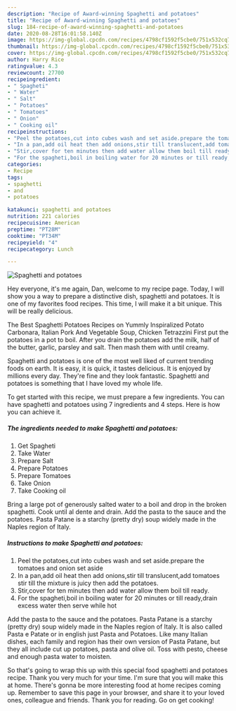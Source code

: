 ```yaml
---
description: "Recipe of Award-winning Spaghetti and potatoes"
title: "Recipe of Award-winning Spaghetti and potatoes"
slug: 184-recipe-of-award-winning-spaghetti-and-potatoes
date: 2020-08-28T16:01:58.140Z
image: https://img-global.cpcdn.com/recipes/4798cf1592f5cbe0/751x532cq70/spaghetti-and-potatoes-recipe-main-photo.jpg
thumbnail: https://img-global.cpcdn.com/recipes/4798cf1592f5cbe0/751x532cq70/spaghetti-and-potatoes-recipe-main-photo.jpg
cover: https://img-global.cpcdn.com/recipes/4798cf1592f5cbe0/751x532cq70/spaghetti-and-potatoes-recipe-main-photo.jpg
author: Harry Rice
ratingvalue: 4.3
reviewcount: 27700
recipeingredient:
- " Spagheti"
- " Water"
- " Salt"
- " Potatoes"
- " Tomatoes"
- " Onion"
- " Cooking oil"
recipeinstructions:
- "Peel the potatoes,cut into cubes wash and set aside.prepare the tomatoes and onion set aside"
- "In a pan,add oil heat then add onions,stir till translucent,add tomatoes stir till the mixture is juicy then add the potatoes."
- "Stir,cover for ten minutes then add water allow them boil till ready."
- "For the spagheti,boil in boiling water for 20 minutes or till ready,drain excess water then serve while hot"
categories:
- Recipe
tags:
- spaghetti
- and
- potatoes

katakunci: spaghetti and potatoes 
nutrition: 221 calories
recipecuisine: American
preptime: "PT28M"
cooktime: "PT34M"
recipeyield: "4"
recipecategory: Lunch

---
```



![Spaghetti and potatoes](https://img-global.cpcdn.com/recipes/4798cf1592f5cbe0/751x532cq70/spaghetti-and-potatoes-recipe-main-photo.jpg)

Hey everyone, it's me again, Dan, welcome to my recipe page. Today, I will show you a way to prepare a distinctive dish, spaghetti and potatoes. It is one of my favorites food recipes. This time, I will make it a bit unique. This will be really delicious.

The Best Spaghetti Potatoes Recipes on Yummly Inspiralized Potato Carbonara, Italian Pork And Vegetable Soup, Chicken Tetrazzini First put the potatoes in a pot to boil. After you drain the potatoes add the milk, half of the butter, garlic, parsley and salt. Then mash them with until creamy.

Spaghetti and potatoes is one of the most well liked of current trending foods on earth. It is easy, it is quick, it tastes delicious. It is enjoyed by millions every day. They're fine and they look fantastic. Spaghetti and potatoes is something that I have loved my whole life.


To get started with this recipe, we must prepare a few ingredients. You can have spaghetti and potatoes using 7 ingredients and 4 steps. Here is how you can achieve it.

<!--inarticleads1-->

##### The ingredients needed to make Spaghetti and potatoes:

1. Get  Spagheti
1. Take  Water
1. Prepare  Salt
1. Prepare  Potatoes
1. Prepare  Tomatoes
1. Take  Onion
1. Take  Cooking oil


Bring a large pot of generously salted water to a boil and drop in the broken spaghetti. Cook until al dente and drain. Add the pasta to the sauce and the potatoes. Pasta Patane is a starchy (pretty dry) soup widely made in the Naples region of Italy. 

<!--inarticleads2-->

##### Instructions to make Spaghetti and potatoes:

1. Peel the potatoes,cut into cubes wash and set aside.prepare the tomatoes and onion set aside
1. In a pan,add oil heat then add onions,stir till translucent,add tomatoes stir till the mixture is juicy then add the potatoes.
1. Stir,cover for ten minutes then add water allow them boil till ready.
1. For the spagheti,boil in boiling water for 20 minutes or till ready,drain excess water then serve while hot


Add the pasta to the sauce and the potatoes. Pasta Patane is a starchy (pretty dry) soup widely made in the Naples region of Italy. It is also called Pasta e Patate or in english just Pasta and Potatoes. Like many Italian dishes, each family and region has their own version of Pasta Patane, but they all include cut up potatoes, pasta and olive oil. Toss with pesto, cheese and enough pasta water to moisten. 

So that's going to wrap this up with this special food spaghetti and potatoes recipe. Thank you very much for your time. I'm sure that you will make this at home. There's gonna be more interesting food at home recipes coming up. Remember to save this page in your browser, and share it to your loved ones, colleague and friends. Thank you for reading. Go on get cooking!
